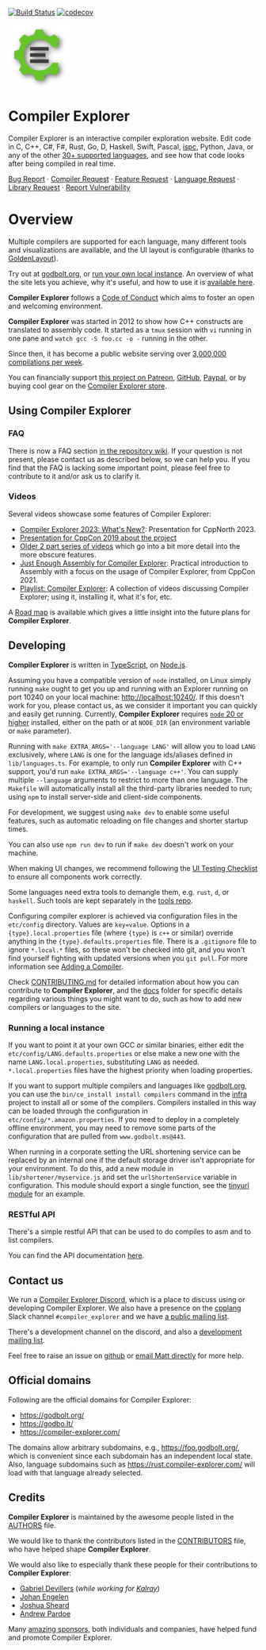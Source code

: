 [![Build Status](https://github.com/compiler-explorer/compiler-explorer/workflows/Compiler%20Explorer/badge.svg)](https://github.com/compiler-explorer/compiler-explorer/actions?query=workflow%3A%22Compiler+Explorer%22)
[![codecov](https://codecov.io/gh/compiler-explorer/compiler-explorer/branch/main/graph/badge.svg)](https://codecov.io/gh/compiler-explorer/compiler-explorer)

[![logo](public/logos/assembly.png)](https://godbolt.org/)

# Compiler Explorer

Compiler Explorer is an interactive compiler exploration website. Edit code in C, C++, C#, F#, Rust, Go, D, Haskell, Swift, Pascal,
[ispc](https://ispc.github.io/), Python, Java, or any of the other
[30+ supported languages](https://godbolt.org/api/languages), and see how that code looks after being
compiled in real time.

[Bug Report](https://github.com/compiler-explorer/compiler-explorer/issues/new?assignees=&labels=bug&projects=&template=bug_report.yml&title=%5BBUG%5D%3A+)
·
[Compiler Request](https://github.com/compiler-explorer/compiler-explorer/issues/new?assignees=&labels=request%2Cnew-compilers&projects=&template=compiler_request.yml&title=%5BCOMPILER+REQUEST%5D%3A+)
·
[Feature Request](https://github.com/compiler-explorer/compiler-explorer/issues/new?assignees=&labels=request&projects=&template=feature_request.yml&title=%5BREQUEST%5D%3A+)
·
[Language Request](https://github.com/compiler-explorer/compiler-explorer/issues/new?assignees=&labels=request%2Cnew-language&projects=&template=language_request.yml&title=%5BLANGUAGE+REQUEST%5D%3A+)
·
[Library Request](https://github.com/compiler-explorer/compiler-explorer/issues/new?assignees=&labels=request%2Cnew-libs&projects=&template=library_request.yml&title=%5BLIB+REQUEST%5D%3A+)
· [Report Vulnerability](https://github.com/compiler-explorer/compiler-explorer/security/advisories/new)

# Overview

Multiple compilers are supported for each language, many different tools and visualizations are available, and the UI
layout is configurable (thanks to [GoldenLayout](https://www.golden-layout.com/)).

Try out at [godbolt.org](https://godbolt.org), or [run your own local instance](#running-a-local-instance). An overview
of what the site lets you achieve, why it's useful, and how to use it is
[available here](docs/WhatIsCompilerExplorer.md).

**Compiler Explorer** follows a [Code of Conduct](CODE_OF_CONDUCT.md) which aims to foster an open and welcoming
environment.

**Compiler Explorer** was started in 2012 to show how C++ constructs are translated to assembly code. It started as a
`tmux` session with `vi` running in one pane and `watch gcc -S foo.cc -o -` running in the other.

Since then, it has become a public website serving over
[3,000,000 compilations per week](https://stats.compiler-explorer.com).

You can financially support [this project on Patreon](https://patreon.com/mattgodbolt),
[GitHub](https://github.com/sponsors/mattgodbolt/),
[Paypal](https://www.paypal.com/cgi-bin/webscr?cmd=_donations&business=KQWQZ7GPY2GZ6&item_name=Compiler+Explorer+development&currency_code=USD&source=url),
or by buying cool gear on the [Compiler Explorer store](https://shop.compiler-explorer.com).

## Using Compiler Explorer

### FAQ

There is now a FAQ section [in the repository wiki](https://github.com/compiler-explorer/compiler-explorer/wiki/FAQ). If
your question is not present, please contact us as described below, so we can help you. If you find that the FAQ is
lacking some important point, please feel free to contribute to it and/or ask us to clarify it.

### Videos

Several videos showcase some features of Compiler Explorer:

- [Compiler Explorer 2023: What's New?](https://www.youtube.com/watch?v=Ey0H79z_pco): Presentation for CppNorth 2023.
- [Presentation for CppCon 2019 about the project](https://www.youtube.com/watch?v=kIoZDUd5DKw)
- [Older 2 part series of videos](https://www.youtube.com/watch?v=4_HL3PH4wDg) which go into a bit more detail into the
  more obscure features.
- [Just Enough Assembly for Compiler Explorer](https://youtu.be/QLolzolunJ4): Practical introduction to Assembly with a
  focus on the usage of Compiler Explorer, from CppCon 2021.
- [Playlist: Compiler Explorer](https://www.youtube.com/playlist?list=PL2HVqYf7If8dNYVN6ayjB06FPyhHCcnhG): A collection
  of videos discussing Compiler Explorer; using it, installing it, what it's for, etc.

A [Road map](docs/Roadmap.md) is available which gives a little insight into the future plans for **Compiler Explorer**.

## Developing

**Compiler Explorer** is written in [TypeScript](https://www.typescriptlang.org/), on [Node.js](https://nodejs.org/).

Assuming you have a compatible version of `node` installed, on Linux simply running `make` ought to get you up and
running with an Explorer running on port 10240 on your local machine:
[http://localhost:10240/](http://localhost:10240/). If this doesn't work for you, please contact us, as we consider it
important you can quickly and easily get running. Currently, **Compiler Explorer** requires
[`node` 20 or higher](CONTRIBUTING.md#node-version) installed, either on the path or at `NODE_DIR` (an environment variable or
`make` parameter).

Running with `make EXTRA_ARGS='--language LANG'` will allow you to load `LANG` exclusively, where `LANG` is one for the
language ids/aliases defined in `lib/languages.ts`. For example, to only run **Compiler Explorer** with C++ support,
you'd run `make EXTRA_ARGS='--language c++'`. You can supply multiple `--language` arguments to restrict to more than
one language. The `Makefile` will automatically install all the third-party libraries needed to run; using `npm` to
install server-side and client-side components.

For development, we suggest using `make dev` to enable some useful features, such as automatic reloading on file changes
and shorter startup times.

You can also use `npm run dev` to run if `make dev` doesn't work on your machine.

When making UI changes, we recommend following the [UI Testing Checklist](docs/TestingTheUi.md) to ensure all components work correctly.

Some languages need extra tools to demangle them, e.g. `rust`, `d`, or `haskell`. Such tools are kept separately in the
[tools repo](https://github.com/compiler-explorer/compiler-explorer-tools).

Configuring compiler explorer is achieved via configuration files in the `etc/config` directory. Values are `key=value`.
Options in a `{type}.local.properties` file (where `{type}` is `c++` or similar) override anything in the
`{type}.defaults.properties` file. There is a `.gitignore` file to ignore `*.local.*` files, so these won't be checked
into git, and you won't find yourself fighting with updated versions when you `git pull`. For more information see
[Adding a Compiler](docs/AddingACompiler.md).

Check [CONTRIBUTING.md](./CONTRIBUTING.md) for detailed information about how you can contribute to **Compiler
Explorer**, and the [docs](./docs) folder for specific details regarding various things you might want to do, such as
how to add new compilers or languages to the site.

### Running a local instance

If you want to point it at your own GCC or similar binaries, either edit the `etc/config/LANG.defaults.properties` or
else make a new one with the name `LANG.local.properties`, substituting `LANG` as needed. `*.local.properties` files
have the highest priority when loading properties.

If you want to support multiple compilers and languages like [godbolt.org](https://godbolt.org), you can use the
`bin/ce_install install compilers` command in the [infra](https://github.com/compiler-explorer/infra) project to install
all or some of the compilers. Compilers installed in this way can be loaded through the configuration in
`etc/config/*.amazon.properties`. If you need to deploy in a completely offline environment, you may need to remove some
parts of the configuration that are pulled from `www.godbolt.ms@443`.

When running in a corporate setting the URL shortening service can be replaced by an internal one if the default storage
driver isn't appropriate for your environment. To do this, add a new module in `lib/shortener/myservice.js` and set the
`urlShortenService` variable in configuration. This module should export a single function, see the
[tinyurl module](lib/shortener/tinyurl.ts) for an example.

### RESTful API

There's a simple restful API that can be used to do compiles to asm and to list compilers.

You can find the API documentation [here](docs/API.md).

## Contact us

We run a [Compiler Explorer Discord](https://discord.gg/B5WacA7), which is a place to discuss using or developing
Compiler Explorer. We also have a presence on the [cpplang](https://cppalliance.org/slack/) Slack channel
`#compiler_explorer` and we have
[a public mailing list](https://groups.google.com/forum/#!forum/compiler-explorer-discussion).

There's a development channel on the discord, and also a
[development mailing list](https://groups.google.com/forum/#!forum/compiler-explorer-development).

Feel free to raise an issue on [github](https://github.com/compiler-explorer/compiler-explorer/issues) or
[email Matt directly](mailto:matt@godbolt.org) for more help.

## Official domains

Following are the official domains for Compiler Explorer:

- https://godbolt.org/
- https://godbo.lt/
- https://compiler-explorer.com/

The domains allow arbitrary subdomains, e.g., https://foo.godbolt.org/, which is convenient since each subdomain has an
independent local state. Also, language subdomains such as https://rust.compiler-explorer.com/ will load with that
language already selected.

## Credits

**Compiler Explorer** is maintained by the awesome people listed in the [AUTHORS](AUTHORS.md) file.

We would like to thank the contributors listed in the [CONTRIBUTORS](CONTRIBUTORS.md) file, who have helped shape
**Compiler Explorer**.

We would also like to especially thank these people for their contributions to **Compiler Explorer**:

- [Gabriel Devillers](https://github.com/voxelf) (_while working for [Kalray](http://www.kalrayinc.com/)_)
- [Johan Engelen](https://github.com/JohanEngelen)
- [Joshua Sheard](https://github.com/jsheard)
- [Andrew Pardoe](https://github.com/AndrewPardoe)

Many [amazing sponsors](https://godbolt.org/#sponsors), both individuals and companies, have helped fund and promote
Compiler Explorer.
